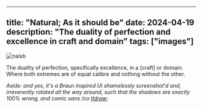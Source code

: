 ---

## title: "Natural; As it should be" date: 2024-04-19 description: "The duality of perfection and excellence in craft and domain" tags: \["images"\]

![naisb](/images/IMG_9978.jpeg)

The duality of perfection, specifically excellence, in a \[craft\] or domain. Where both extremes are of equal calibre and nothing without the other.

*Aside: and yes, it's a Braun inspired UI shamelessly screenshot'd and, irreverently rotated all the way around, such that the shadows are exactly 100% wrong, and comic sans /co [tldraw](https://tldraw.dev);*